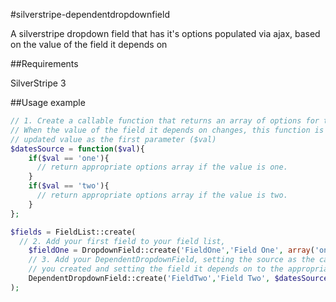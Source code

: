 #silverstripe-dependentdropdownfield

A silverstripe dropdown field that has it's options populated via ajax, based on the value of the field it depends on

##Requirements

SilverStripe 3

##Usage example

```php
// 1. Create a callable function that returns an array of options for the DependentDropdownField. 
// When the value of the field it depends on changes, this function is called passing the 
// updated value as the first parameter ($val)
$datesSource = function($val){	
	if($val == 'one'){
	  // return appropriate options array if the value is one.
	}
	if($val == 'two'){
	  // return appropriate options array if the value is two.
	}
}; 

$fields = FieldList::create(
  // 2. Add your first field to your field list, 
	$fieldOne = DropdownField::create('FieldOne','Field One', array('one' => 'One', 'two' => 'Two'),
	// 3. Add your DependentDropdownField, setting the source as the callable function 
	// you created and setting the field it depends on to the appropriate field
	DependentDropdownField::create('FieldTwo','Field Two', $datesSource)->setDepends($fieldOne)
);
```
